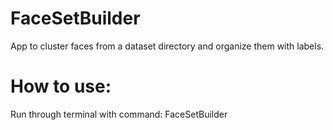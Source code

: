 # FaceSetBuilder
App to cluster faces from a dataset directory and organize them with labels.

# How to use:
Run through terminal with command: FaceSetBuilder

